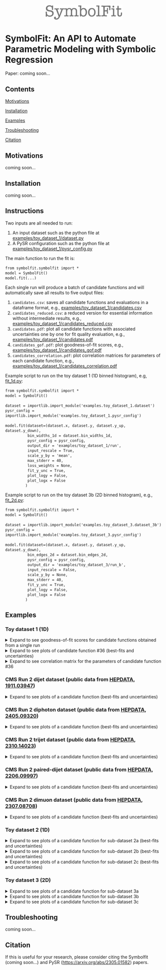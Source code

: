 <p align="center">
  <img src="https://github.com/hftsoi/symbolfit/blob/main/display/logo.png" width="250"/>
</p>

# SymbolFit: An API to Automate Parametric Modeling with Symbolic Regression
Paper: coming soon...

## Contents
[Motivations](https://github.com/hftsoi/symbolfit/tree/main?tab=readme-ov-file#motivations)

[Installation](https://github.com/hftsoi/symbolfit/tree/main?tab=readme-ov-file#installation)

[Examples](https://github.com/hftsoi/symbolfit/tree/main?tab=readme-ov-file#examples)

[Troubleshooting](https://github.com/hftsoi/symbolfit/tree/main?tab=readme-ov-file#troubleshooting)

[Citation](https://github.com/hftsoi/symbolfit/tree/main?tab=readme-ov-file#citation)

## Motivations
coming soon...

## Installation
coming soon...

## Instructions
Two inputs are all needed to run:
1) An input dataset such as the python file at [examples/toy_dataset_1/dataset.py](https://github.com/hftsoi/symbolfit/blob/main/examples/toy_dataset_1/dataset.py)
2) A PySR configuration such as the python file at [examples/toy_dataset_1/pysr_config.py](https://github.com/hftsoi/symbolfit/blob/main/examples/toy_dataset_1/pysr_config.py)

The main function to run the fit is:
```
from symbolfit.symbolfit import *
model = SymbolFit()
model.fit(...)
```
Each single run will produce a batch of candidate functions and will automatically save all results to five output files:
1) ```candidates.csv```: saves all candidate functions and evaluations in a dataframe format, e.g., [examples/toy_dataset_1/candidates.csv](https://github.com/hftsoi/symbolfit/blob/main/examples/toy_dataset_1/run1/candidates.csv)
2) ```candidates_reduced.csv```: a reduced version for essential information without intermediate results, e.g., [examples/toy_dataset_1/candidates_reduced.csv](https://github.com/hftsoi/symbolfit/blob/main/examples/toy_dataset_1/run1/candidates_reduced.csv)
3) ```candidates.pdf```: plot all candidate functions with associated uncertainties one by one for fit quality evaluation, e.g., [examples/toy_dataset_1/candidates.pdf](https://github.com/hftsoi/symbolfit/blob/main/examples/toy_dataset_1/run1/candidates.pdf)
4) ```candidates_gof.pdf```: plot goodness-of-fit scores, e.g., [examples/toy_dataset_1/candidates_gof.pdf](https://github.com/hftsoi/symbolfit/blob/main/examples/toy_dataset_1/run1/candidates_gof.pdf)
5) ```candidates_correlation.pdf```: plot correlation matrices for parameters of each candidate function, e.g., [examples/toy_dataset_1/candidates_correlation.pdf](https://github.com/hftsoi/symbolfit/blob/main/examples/toy_dataset_1/run1/candidates_correlation.pdf)

Example script to run on the toy dataset 1 (1D binned histogram), e.g, [fit_1d.py](https://github.com/hftsoi/symbolfit/blob/main/fit_1d.py):
```
from symbolfit.symbolfit import *
model = SymbolFit()

dataset = importlib.import_module('examples.toy_dataset_1.dataset')
pysr_config = importlib.import_module('examples.toy_dataset_1.pysr_config')

model.fit(dataset=(dataset.x, dataset.y, dataset.y_up, dataset.y_down),
          bin_widths_1d = dataset.bin_widths_1d,
          pysr_config = pysr_config,
          output_dir = 'examples/toy_dataset_1/run',
          input_rescale = True,
          scale_y_by = 'mean',
          max_stderr = 40,
          loss_weights = None,
          fit_y_unc = True,
          plot_logy = False,
          plot_logx = False
         )
```

Example script to run on the toy dataset 3b (2D binned histogram), e.g., [fit_2d.py](https://github.com/hftsoi/symbolfit/blob/main/fit_2d.py):
```
from symbolfit.symbolfit import *
model = SymbolFit()

dataset = importlib.import_module('examples.toy_dataset_3.dataset_3b')
pysr_config = importlib.import_module('examples.toy_dataset_3.pysr_config')

model.fit(dataset=(dataset.x, dataset.y, dataset.y_up, dataset.y_down),
          bin_edges_2d = dataset.bin_edges_2d,
          pysr_config = pysr_config,
          output_dir = 'examples/toy_dataset_3/run_b',
          input_rescale = False,
          scale_y_by = None,
          max_stderr = 40,
          fit_y_unc = True,
          plot_logy = False,
          plot_logx = False
         )
```

## Examples

### Toy dataset 1 (1D)
<details>
  <summary>Expand to see goodness-of-fit scores for candidate functions obtained from a single run</summary>
    <p align="center">
      <img src="https://github.com/hftsoi/symbolfit/blob/main/display/toy_dataset_1/toy_dataset_1-gof_chi2.png" width="800"/>
    </p>
    <p align="center">
      <img src="https://github.com/hftsoi/symbolfit/blob/main/display/toy_dataset_1/toy_dataset_1-gof_rmse.png" width="800"/>
    </p>
    <p align="center">
      <img src="https://github.com/hftsoi/symbolfit/blob/main/display/toy_dataset_1/toy_dataset_1-gof_r2.png" width="800"/>
    </p>
</details>

<details>
  <summary>Expand to see plots of candidate function #36 (best-fits and uncertainties)</summary>
    <p align="center">
      <img src="https://github.com/hftsoi/symbolfit/blob/main/display/toy_dataset_1/toy_dataset_1-candidates1.png" width="800"/>
    </p>
    <p align="center">
      <img src="https://github.com/hftsoi/symbolfit/blob/main/display/toy_dataset_1/toy_dataset_1-candidates2.png" width="800"/>
    </p>
    <p align="center">
      <img src="https://github.com/hftsoi/symbolfit/blob/main/display/toy_dataset_1/toy_dataset_1-candidates3.png" width="800"/>
    </p>
    <p align="center">
      <img src="https://github.com/hftsoi/symbolfit/blob/main/display/toy_dataset_1/toy_dataset_1-candidates4.png" width="800"/>
    </p>
    <p align="center">
      <img src="https://github.com/hftsoi/symbolfit/blob/main/display/toy_dataset_1/toy_dataset_1-candidates5.png" width="800"/>
    </p>
    <p align="center">
      <img src="https://github.com/hftsoi/symbolfit/blob/main/display/toy_dataset_1/toy_dataset_1-candidates6.png" width="800"/>
    </p>
</details>

<details>
  <summary>Expand to see correlation matrix for the parameters of candidate function #36</summary>
    <p align="center">
      <img src="https://github.com/hftsoi/symbolfit/blob/main/display/toy_dataset_1/toy_dataset_1-corr.png" width="800"/>
    </p>
</details>

### CMS Run 2 dijet dataset (public data from [HEPDATA](https://www.hepdata.net/record/ins1764471), [1911.03947](https://arxiv.org/abs/1911.03947))
<details>
  <summary>Expand to see plots of a candidate function (best-fits and uncertainties)</summary>
    <p align="center">
      <img src="https://github.com/hftsoi/symbolfit/blob/main/display/dijet/dijet-candidate1.png" width="800"/>
    </p>
    <p align="center">
      <img src="https://github.com/hftsoi/symbolfit/blob/main/display/dijet/dijet-candidate2.png" width="800"/>
    </p>
    <p align="center">
      <img src="https://github.com/hftsoi/symbolfit/blob/main/display/dijet/dijet-candidate3.png" width="800"/>
    </p>
    <p align="center">
      <img src="https://github.com/hftsoi/symbolfit/blob/main/display/dijet/dijet-candidate4.png" width="800"/>
    </p>
    <p align="center">
      <img src="https://github.com/hftsoi/symbolfit/blob/main/display/dijet/dijet-candidate5.png" width="800"/>
    </p>
</details>

### CMS Run 2 diphoton dataset (public data from [HEPDATA](https://www.hepdata.net/record/ins2787227), [2405.09320](https://arxiv.org/abs/2405.09320))
<details>
  <summary>Expand to see plots of a candidate function (best-fits and uncertainties)</summary>
    <p align="center">
      <img src="https://github.com/hftsoi/symbolfit/blob/main/display/diphoton/diphoton-candidate1.png" width="800"/>
    </p>
    <p align="center">
      <img src="https://github.com/hftsoi/symbolfit/blob/main/display/diphoton/diphoton-candidate2.png" width="800"/>
    </p>
    <p align="center">
      <img src="https://github.com/hftsoi/symbolfit/blob/main/display/diphoton/diphoton-candidate3.png" width="800"/>
    </p>
</details>

### CMS Run 2 trijet dataset (public data from [HEPDATA](https://www.hepdata.net/record/ins2713513), [2310.14023](https://arxiv.org/abs/2310.14023))
<details>
  <summary>Expand to see plots of a candidate function (best-fits and uncertainties)</summary>
    <p align="center">
      <img src="https://github.com/hftsoi/symbolfit/blob/main/display/trijet/trijet-candidate1.png" width="800"/>
    </p>
    <p align="center">
      <img src="https://github.com/hftsoi/symbolfit/blob/main/display/trijet/trijet-candidate2.png" width="800"/>
    </p>
    <p align="center">
      <img src="https://github.com/hftsoi/symbolfit/blob/main/display/trijet/trijet-candidate3.png" width="800"/>
    </p>
    <p align="center">
      <img src="https://github.com/hftsoi/symbolfit/blob/main/display/trijet/trijet-candidate4.png" width="800"/>
    </p>
    <p align="center">
      <img src="https://github.com/hftsoi/symbolfit/blob/main/display/trijet/trijet-candidate5.png" width="800"/>
    </p>
</details>

### CMS Run 2 paired-dijet dataset (public data from [HEPDATA](https://www.hepdata.net/record/ins2098256), [2206.09997](https://arxiv.org/abs/2206.09997))
<details>
  <summary>Expand to see plots of a candidate function (best-fits and uncertainties)</summary>
    <p align="center">
      <img src="https://github.com/hftsoi/symbolfit/blob/main/display/fourjet/fourjet-candidate1.png" width="800"/>
    </p>
    <p align="center">
      <img src="https://github.com/hftsoi/symbolfit/blob/main/display/fourjet/fourjet-candidate2.png" width="800"/>
    </p>
    <p align="center">
      <img src="https://github.com/hftsoi/symbolfit/blob/main/display/fourjet/fourjet-candidate3.png" width="800"/>
    </p>
    <p align="center">
      <img src="https://github.com/hftsoi/symbolfit/blob/main/display/fourjet/fourjet-candidate4.png" width="800"/>
    </p>
    <p align="center">
      <img src="https://github.com/hftsoi/symbolfit/blob/main/display/fourjet/fourjet-candidate5.png" width="800"/>
    </p>
</details>

### CMS Run 2 dimuon dataset (public data from [HEPDATA](https://www.hepdata.net/record/ins2678141), [2307.08708](https://arxiv.org/abs/2307.08708))
<details>
  <summary>Expand to see plots of a candidate function (best-fits and uncertainties)</summary>
    <p align="center">
      <img src="https://github.com/hftsoi/symbolfit/blob/main/display/dimuon/dimuon-candidate1.png" width="800"/>
    </p>
    <p align="center">
      <img src="https://github.com/hftsoi/symbolfit/blob/main/display/dimuon/dimuon-candidate2.png" width="800"/>
    </p>
    <p align="center">
      <img src="https://github.com/hftsoi/symbolfit/blob/main/display/dimuon/dimuon-candidate3.png" width="800"/>
    </p>
</details>


### Toy dataset 2 (1D)
<details>
  <summary>Expand to see plots of a candidate function for sub-dataset 2a (best-fits and uncertainties)</summary>
    <p align="center">
      <img src="https://github.com/hftsoi/symbolfit/blob/main/display/toy_dataset_2a/toy_dataset_2a-candidate1.png" width="800"/>
    </p>
    <p align="center">
      <img src="https://github.com/hftsoi/symbolfit/blob/main/display/toy_dataset_2a/toy_dataset_2a-candidate2.png" width="800"/>
    </p>
    <p align="center">
      <img src="https://github.com/hftsoi/symbolfit/blob/main/display/toy_dataset_2a/toy_dataset_2a-candidate3.png" width="800"/>
    </p>
</details>

<details>
  <summary>Expand to see plots of a candidate function for sub-dataset 2b (best-fits and uncertainties)</summary>
    <p align="center">
      <img src="https://github.com/hftsoi/symbolfit/blob/main/display/toy_dataset_2b/toy_dataset_2b-candidates1.png" width="800"/>
    </p>
    <p align="center">
      <img src="https://github.com/hftsoi/symbolfit/blob/main/display/toy_dataset_2b/toy_dataset_2b-candidates2.png" width="800"/>
    </p>
    <p align="center">
      <img src="https://github.com/hftsoi/symbolfit/blob/main/display/toy_dataset_2b/toy_dataset_2b-candidates3.png" width="800"/>
    </p>
    <p align="center">
      <img src="https://github.com/hftsoi/symbolfit/blob/main/display/toy_dataset_2b/toy_dataset_2b-candidates4.png" width="800"/>
    </p>
</details>

<details>
  <summary>Expand to see plots of a candidate function for sub-dataset 2c (best-fits and uncertainties)</summary>
    <p align="center">
      <img src="https://github.com/hftsoi/symbolfit/blob/main/display/toy_dataset_2c/toy_dataset_2c-candidates1.png" width="800"/>
    </p>
    <p align="center">
      <img src="https://github.com/hftsoi/symbolfit/blob/main/display/toy_dataset_2c/toy_dataset_2c-candidates2.png" width="800"/>
    </p>
    <p align="center">
      <img src="https://github.com/hftsoi/symbolfit/blob/main/display/toy_dataset_2c/toy_dataset_2c-candidates3.png" width="800"/>
    </p>
    <p align="center">
      <img src="https://github.com/hftsoi/symbolfit/blob/main/display/toy_dataset_2c/toy_dataset_2c-candidates4.png" width="800"/>
    </p>
    <p align="center">
      <img src="https://github.com/hftsoi/symbolfit/blob/main/display/toy_dataset_2c/toy_dataset_2c-candidates5.png" width="800"/>
    </p>
</details>

### Toy dataset 3 (2D)

<details>
  <summary>Expand to see plots of a candidate function for sub-dataset 3a</summary>
    <p align="center">
      <img src="https://github.com/hftsoi/symbolfit/blob/main/display/toy_dataset_3a/toy_dataset_3a-candidates1.png" width="800"/>
    </p>
</details>

<details>
  <summary>Expand to see plots of a candidate function for sub-dataset 3b</summary>
    <p align="center">
      <img src="https://github.com/hftsoi/symbolfit/blob/main/display/toy_dataset_3b/toy_dataset_3b-candidates1.png" width="800"/>
    </p>
</details>

<details>
  <summary>Expand to see plots of a candidate function for sub-dataset 3c</summary>
    <p align="center">
      <img src="https://github.com/hftsoi/symbolfit/blob/main/display/toy_dataset_3c/toy_dataset_3c-candidates1.png" width="800"/>
    </p>
</details>

## Troubleshooting
coming soon...

## Citation
If this is useful for your research, please consider citing the Symbolfit (coming soon...) and PySR (https://arxiv.org/abs/2305.01582) papers.
